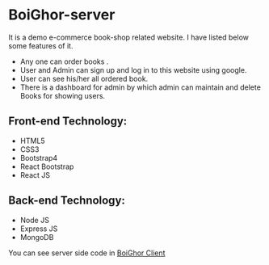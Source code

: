 # BoiGhor-server

It is a demo e-commerce book-shop related website. I have listed below some features of it. 

- Any one can order books .
- User and Admin can sign up and log in to this website using google.
- User can see his/her all ordered book. 
- There is a dashboard for admin by which admin can maintain and delete Books for showing users. 

## Front-end Technology: 
- HTML5
- CSS3
- Bootstrap4
- React Bootstrap
- React JS
## Back-end Technology: 
- Node JS
- Express JS
- MongoDB

You can see server side code in [BoiGhor Client](https://github.com/Porgramming-Hero-web-course/full-stack-client-Aporbo)

